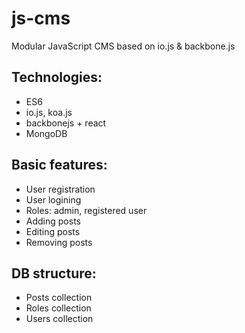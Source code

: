 # js-cms
Modular JavaScript CMS based on io.js &amp; backbone.js

## Technologies:
- ES6
- io.js, koa.js
- backbonejs + react
- MongoDB

## Basic features:
- User registration
- User logining
- Roles: admin, registered user
- Adding posts
- Editing posts
- Removing posts
 
## DB structure:
- Posts collection
- Roles collection
- Users collection
